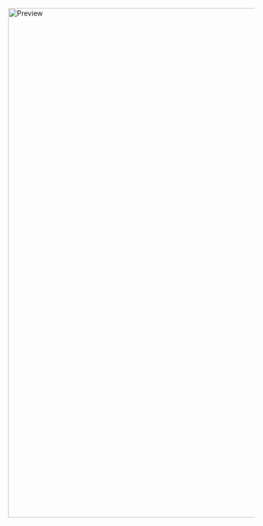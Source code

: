 
<img width="1920" height="1040" alt="Preview" src="https://github.com/user-attachments/assets/c3fce167-60fd-450f-9120-a828e6290032" />
